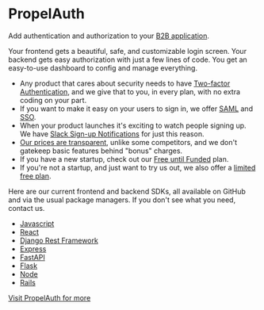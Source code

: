 # PropelAuth

Add authentication and authorization to your [B2B application](https://www.propelauth.com/b2b).

Your frontend gets a beautiful, safe, and customizable login screen. Your backend gets easy authorization with just a few lines of code. You get an easy-to-use dashboard to config and manage everything.

- Any product that cares about security needs to have [Two-factor Authentication](https://docs.propelauth.com/overview/2fa/), and we give that to you, in every plan, with no extra coding on your part.
- If you want to make it easy on your users to sign in, we offer [SAML](https://docs.propelauth.com/overview/saml/) and [SSO](https://docs.propelauth.com/reference/social-login/).
- When your product launches it's exciting to watch people signing up. We have [Slack Sign-up Notifications](https://docs.propelauth.com/overview/notifications/) for just this reason.
- [Our prices are transparent](https://www.propelauth.com/pricing), unlike some competitors, and we don't gatekeep basic features behind "bonus" charges.
- If you have a new startup, check out our [Free until Funded](https://www.propelauth.com/free-until-funded-startup-plan) plan.
- If you're not a startup, and just want to try us out, we also offer a [limited free plan](https://www.propelauth.com/pricing).

Here are our current frontend and backend SDKs, all available on GitHub and via the usual package managers. If you don't see what you need, contact us.

- [Javascript](https://github.com/PropelAuth/javascript)
- [React](https://github.com/PropelAuth/react)
- [Django Rest Framework](https://github.com/PropelAuth/propelauth-django-rest-framework)
- [Express](https://github.com/PropelAuth/express)
- [FastAPI](https://github.com/PropelAuth/propelauth-fastapi)
- [Flask](https://github.com/PropelAuth/propelauth-flask)
- [Node](https://github.com/PropelAuth/node)
- [Rails](https://github.com/PropelAuth/propelauth-rb)

[Visit PropelAuth for more](https://www.propelauth.com)

